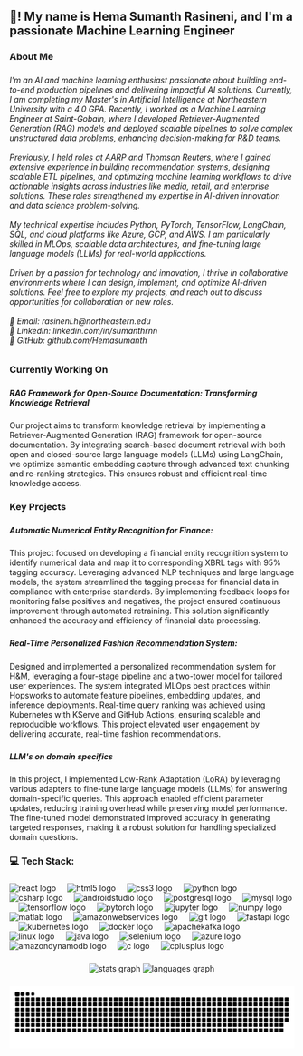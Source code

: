 <h2 align="left">👋! My name is Hema Sumanth Rasineni, and I'm a passionate  Machine Learning Engineer</h2>

###

<h3 align="left">About Me</h3>

###

<h6 align="left">I’m an AI and machine learning enthusiast passionate about building end-to-end production pipelines and delivering impactful AI solutions. Currently, I am completing my Master's in Artificial Intelligence at Northeastern University with a 4.0 GPA. Recently, I worked as a Machine Learning Engineer at Saint-Gobain, where I developed Retriever-Augmented Generation (RAG) models and deployed scalable pipelines to solve complex unstructured data problems, enhancing decision-making for R&D teams.<br><br>Previously, I held roles at AARP and Thomson Reuters, where I gained extensive experience in building recommendation systems, designing scalable ETL pipelines, and optimizing machine learning workflows to drive actionable insights across industries like media, retail, and enterprise solutions. These roles strengthened my expertise in AI-driven innovation and data science problem-solving.<br><br>My technical expertise includes Python, PyTorch, TensorFlow, LangChain, SQL, and cloud platforms like Azure, GCP, and AWS. I am particularly skilled in MLOps, scalable data architectures, and fine-tuning large language models (LLMs) for real-world applications.<br><br>Driven by a passion for technology and innovation, I thrive in collaborative environments where I can design, implement, and optimize AI-driven solutions. Feel free to explore my projects, and reach out to discuss opportunities for collaboration or new roles.<br><br>📧 Email: rasineni.h@northeastern.edu<br>💼 LinkedIn: linkedin.com/in/sumanthrnn<br>📂 GitHub: github.com/Hemasumanth</h6>

###

<h3 align="left">Currently Working On</h3>

###

<h5 align="left">RAG Framework for Open-Source Documentation: Transforming Knowledge Retrieval</h5>

###

<p align="left">Our project aims to transform knowledge retrieval by implementing a Retriever-Augmented Generation (RAG) framework for open-source documentation. By integrating search-based document retrieval with both open and closed-source large language models (LLMs) using LangChain, we optimize semantic embedding capture through advanced text chunking and re-ranking strategies. This ensures robust and efficient real-time knowledge access.</p>

###

<h3 align="left">Key Projects</h3>

###

<h5 align="left">Automatic Numerical Entity Recognition for Finance:</h5>

###

<p align="left">This project focused on developing a financial entity recognition system to identify numerical data and map it to corresponding XBRL tags with 95% tagging accuracy. Leveraging advanced NLP techniques and large language models, the system streamlined the tagging process for financial data in compliance with enterprise standards. By implementing feedback loops for monitoring false positives and negatives, the project ensured continuous improvement through automated retraining. This solution significantly enhanced the accuracy and efficiency of financial data processing.</p>

###

<h5 align="left">Real-Time Personalized Fashion Recommendation System:</h5>

###

<p align="left">Designed and implemented a personalized recommendation system for H&M, leveraging a four-stage pipeline and a two-tower model for tailored user experiences. The system integrated MLOps best practices within Hopsworks to automate feature pipelines, embedding updates, and inference deployments. Real-time query ranking was achieved using Kubernetes with KServe and GitHub Actions, ensuring scalable and reproducible workflows. This project elevated user engagement by delivering accurate, real-time fashion recommendations.</p>

###

<h5 align="left">LLM's on domain specifics</h5>

###

<p align="left">In this project, I implemented Low-Rank Adaptation (LoRA) by leveraging various adapters to fine-tune large language models (LLMs) for answering domain-specific queries. This approach enabled efficient parameter updates, reducing training overhead while preserving model performance. The fine-tuned model demonstrated improved accuracy in generating targeted responses, making it a robust solution for handling specialized domain questions.</p>

###

<h3 align="left">💻 Tech Stack:</h3>

###

<div align="left">
  <img src="https://cdn.jsdelivr.net/gh/devicons/devicon/icons/react/react-original.svg" height="30" alt="react logo"  />
  <img width="12" />
  <img src="https://cdn.jsdelivr.net/gh/devicons/devicon/icons/html5/html5-original.svg" height="30" alt="html5 logo"  />
  <img width="12" />
  <img src="https://cdn.jsdelivr.net/gh/devicons/devicon/icons/css3/css3-original.svg" height="30" alt="css3 logo"  />
  <img width="12" />
  <img src="https://cdn.jsdelivr.net/gh/devicons/devicon/icons/python/python-original.svg" height="30" alt="python logo"  />
  <img width="12" />
  <img src="https://cdn.jsdelivr.net/gh/devicons/devicon/icons/csharp/csharp-original.svg" height="30" alt="csharp logo"  />
  <img width="12" />
  <img src="https://cdn.jsdelivr.net/gh/devicons/devicon/icons/androidstudio/androidstudio-original.svg" height="30" alt="androidstudio logo"  />
  <img width="12" />
  <img src="https://cdn.jsdelivr.net/gh/devicons/devicon/icons/postgresql/postgresql-original.svg" height="30" alt="postgresql logo"  />
  <img width="12" />
  <img src="https://cdn.jsdelivr.net/gh/devicons/devicon/icons/mysql/mysql-original.svg" height="30" alt="mysql logo"  />
  <img width="12" />
  <img src="https://cdn.jsdelivr.net/gh/devicons/devicon/icons/tensorflow/tensorflow-original.svg" height="30" alt="tensorflow logo"  />
  <img width="12" />
  <img src="https://cdn.jsdelivr.net/gh/devicons/devicon/icons/pytorch/pytorch-original.svg" height="30" alt="pytorch logo"  />
  <img width="12" />
  <img src="https://cdn.jsdelivr.net/gh/devicons/devicon/icons/jupyter/jupyter-original.svg" height="30" alt="jupyter logo"  />
  <img width="12" />
  <img src="https://cdn.jsdelivr.net/gh/devicons/devicon/icons/numpy/numpy-original.svg" height="30" alt="numpy logo"  />
  <img width="12" />
  <img src="https://cdn.jsdelivr.net/gh/devicons/devicon/icons/matlab/matlab-original.svg" height="30" alt="matlab logo"  />
  <img width="12" />
  <img src="https://skillicons.dev/icons?i=aws" height="30" alt="amazonwebservices logo"  />
  <img width="12" />
  <img src="https://skillicons.dev/icons?i=git" height="30" alt="git logo"  />
  <img width="12" />
  <img src="https://skillicons.dev/icons?i=fastapi" height="30" alt="fastapi logo"  />
  <img width="12" />
  <img src="https://skillicons.dev/icons?i=kubernetes" height="30" alt="kubernetes logo"  />
  <img width="12" />
  <img src="https://skillicons.dev/icons?i=docker" height="30" alt="docker logo"  />
  <img width="12" />
  <img src="https://skillicons.dev/icons?i=kafka" height="30" alt="apachekafka logo"  />
  <img width="12" />
  <img src="https://skillicons.dev/icons?i=linux" height="30" alt="linux logo"  />
  <img width="12" />
  <img src="https://skillicons.dev/icons?i=java" height="30" alt="java logo"  />
  <img width="12" />
  <img src="https://skillicons.dev/icons?i=selenium" height="30" alt="selenium logo"  />
  <img width="12" />
  <img src="https://skillicons.dev/icons?i=azure" height="30" alt="azure logo"  />
  <img width="12" />
  <img src="https://skillicons.dev/icons?i=dynamodb" height="30" alt="amazondynamodb logo"  />
  <img width="12" />
  <img src="https://skillicons.dev/icons?i=c" height="30" alt="c logo"  />
  <img width="12" />
  <img src="https://skillicons.dev/icons?i=cpp" height="30" alt="cplusplus logo"  />
</div>

###

<div align="center">
  <img src="https://github-readme-stats.vercel.app/api?username=Hemasumanth&hide_title=false&hide_rank=false&show_icons=true&include_all_commits=true&count_private=true&disable_animations=false&theme=dracula&locale=en&hide_border=false&order=1" height="150" alt="stats graph"  />
  <img src="https://github-readme-stats.vercel.app/api/top-langs?username=Hemasumanth&locale=en&hide_title=false&layout=compact&card_width=320&langs_count=5&theme=dracula&hide_border=false&order=2" height="150" alt="languages graph"  />
</div>

###

<picture>
  <source media="(prefers-color-scheme: dark)" srcset="https://raw.githubusercontent.com/Hemasumanth/Hemasumanth/output/github-snake-dark.svg" />
  <source media="(prefers-color-scheme: light)" srcset="https://raw.githubusercontent.com/Hemasumanth/Hemasumanth/output/github-snake.svg" />
  <img alt="github-snake" src="https://raw.githubusercontent.com/Hemasumanth/Hemasumanth/output/github-snake.svg" />
</picture>

